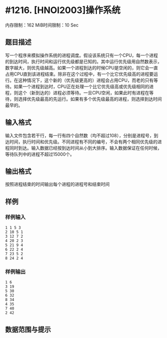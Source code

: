 # #1216. [HNOI2003]操作系统

内存限制：162 MiB时间限制：10 Sec

## 题目描述

写一个程序来模拟操作系统的进程调度。假设该系统只有一个CPU，每一个进程的到达时间，执行时间和运行优先级都是已知的。其中运行优先级用自然数表示，数字越大，则优先级越高。如果一个进程到达的时候CPU是空闲的，则它会一直占用CPU直到该进程结束。除非在这个过程中，有一个比它优先级高的进程要运行。在这种情况下，这个新的（优先级更高的）进程会占用CPU，而老的只有等待。如果一个进程到达时，CPU正在处理一个比它优先级高或优先级相同的进程，则这个（新到达的）进程必须等待。一旦CPU空闲，如果此时有进程在等待，则选择优先级最高的先运行。如果有多个优先级最高的进程，则选择到达时间最早的。

## 输入格式

输入文件包含若干行，每一行有四个自然数（均不超过108），分别是进程号，到达时间，执行时间和优先级。不同进程有不同的编号，不会有两个相同优先级的进程同时到达。输入数据已经按到达时间从小到大排序。输入数据保证在任何时候，等待队列中的进程不超过15000个。

## 输出格式

按照进程结束的时间输出每个进程的进程号和结束时间

## 样例

### 样例输入

    
    1 1 5 3
    2 10 5 1
    3 12 7 2
    4 20 2 3
    5 21 9 4
    6 22 2 4
    7 23 5 2
    8 24 2 4
    

### 样例输出

    
    1 6
    3 19
    5 30
    6 32
    8 34
    4 35
    7 40
    2 42
    

## 数据范围与提示
